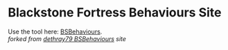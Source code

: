 # Blackstone Fortress Behaviours Site
Use the tool here:  [BSBehaviours](BSBehaviours.html).  
*forked from [dethray79 BSBehaviours](https://github.com/dethray79/bsbehaviours) site*